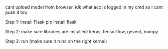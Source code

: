 cant upload model from browser, idk what acc is logged in my cmd so i cant push it too

Step 1:
Install Flask
pip install flask

Step 2:
make sure libraries are installed:
keras, tensorflow, gevent, numpy

Step 3:
run (make sure it runs on the right kernel)
